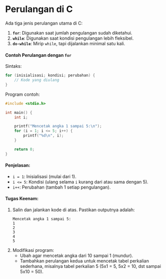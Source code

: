 # Perulangan di C
Ada tiga jenis perulangan utama di C:
1. **`for`**: Digunakan saat jumlah pengulangan sudah diketahui.
2. **`while`**: Digunakan saat kondisi pengulangan lebih fleksibel.
3. **`do-while`**: Mirip `while`, tapi dijalankan minimal satu kali.

#### Contoh Perulangan dengan `for`
Sintaks:
```c
for (inisialisasi; kondisi; perubahan) {
    // Kode yang diulang
}
```

Program contoh:
```c
#include <stdio.h>

int main() {
    int i;

    printf("Mencetak angka 1 sampai 5:\n");
    for (i = 1; i <= 5; i++) {
        printf("%d\n", i);
    }

    return 0;
}
```

#### Penjelasan:
- `i = 1`: Inisialisasi (mulai dari 1).
- `i <= 5`: Kondisi (ulang selama `i` kurang dari atau sama dengan 5).
- `i++`: Perubahan (tambah 1 setiap pengulangan).

#### Tugas Keenam:
1. Salin dan jalankan kode di atas. Pastikan outputnya adalah:
   ```
   Mencetak angka 1 sampai 5:
   1
   2
   3
   4
   5
   ```
2. Modifikasi program:
   - Ubah agar mencetak angka dari 10 sampai 1 (mundur).
   - Tambahkan perulangan kedua untuk mencetak tabel perkalian sederhana, misalnya tabel perkalian 5 (5x1 = 5, 5x2 = 10, dst sampai 5x10 = 50).